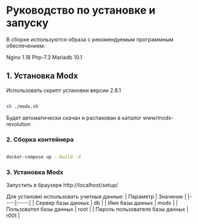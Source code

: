 # Руководство по установке и запуску
В сборке используются образа с рекомендуемым программным обеспечением:

Nginx 1.18
Php-7.3
Mariadb 10.1

## 1. Установка Modx 

Использовать скрипт установки версии 2.8.1

```bash

sh ./modx.sh

```
Будет автоматически скачан и распакован в каталог www/modx-revolution

### 2. Сборка контейнера

```bash

docker-compose up --build -d

```

### 3. Установка Modx

Запустить в браузере http://localhost/setup/

Для установкі использовать учетные данные:
| Параметр | Значение |
|----:|:----:|
| Сервер базы данных | db |
| Имя базы данных | modx |
| Пользовател базы данных | root |
| Пароль пользователя базы данных | r00t |

